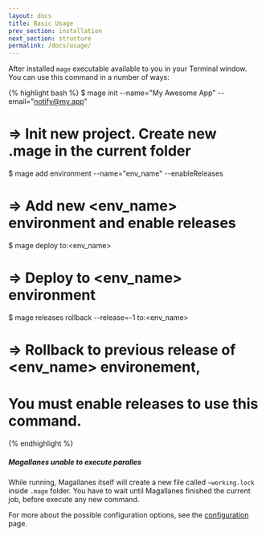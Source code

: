 ```yaml
---
layout: docs
title: Basic Usage
prev_section: installation
next_section: structure
permalink: /docs/usage/
---
```


After installed `mage` executable available to you in your Terminal
window. You can use this command in a number of ways:

{% highlight bash %}
$ mage init --name="My Awesome App" --email="notify@my.app"
# => Init new project. Create new .mage in the current folder

$ mage add environment --name="env_name" --enableReleases
# => Add new <env_name> environment and enable releases

$  mage deploy to:<env_name>
# => Deploy to <env_name> environment

$ mage releases rollback --release=-1 to:<env_name>
# => Rollback to previous release of <env_name> environement,
#    You must enable releases to use this command.
{% endhighlight %}

<div class="note warning">
  <h5>Magallanes unable to execute paralles</h5>
  <p>
    While running, Magallanes itself will create a new file called
    <code>~working.lock</code> inside <code>.mage</code> folder.
    You have to wait until Magallanes finished the current job,
    before execute any new command.
  </p>
</div>

For more about the possible configuration options, see the
[configuration](../configuration/) page.